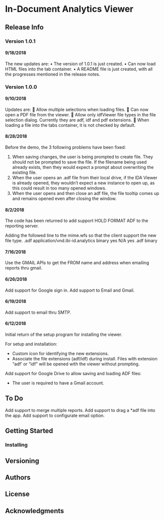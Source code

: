 # In-Document Analytics Viewer

## Release Info

### Version 1.0.1

#### 9/18/2018
The new updates are:
•	The version of 1.0.1 is just created.
•	Can now load HTML files into the tab container.
•	A README file is just created, with all the progresses mentioned in the release notes.

### Version 1.0.0

#### 9/10/2018
Updates are:
	Allow multiple selections when loading files.
	Can now open a PDF file from the viewer.
	Allow only idfViewer file types in the file selection dialog. Currently they are adf, idf and pdf extensions.
	When loading a file into the tabs container, it is not checked by default.

#### 8/28/2018
Before the demo, the 3 following problems have been fixed:
1.	When saving changes, the user is being prompted to create file. They should not be prompted to save the file. If the filename being used already exists, then they would expect a prompt about overwriting the existing file.
2.	When the user opens an .adf file from their local drive, if the IDA Viewer is already opened, they wouldn’t expect a new instance to open up, as this could result in too many opened windows.
3.	When the user opens and then close an adf file, the file tooltip comes up and remains opened even after closing the window.

#### 8/2/2018
The code has been returned to add support HOLD FORMAT ADF to the reporting server.

Adding the followed line to the mime.wfs so that the client support the new file type.
<ADDTYPE>                 .adf          application/vnd.ibi-id.analytics  binary  yes       N/A       yes           .adf                     binary


#### 7/16/2018
Use the GMAIL APIs to get the FROM name and address when emailing reports thru gmail.

#### 6/26/2018
Add support for Google sign in.
Add support to Email and Gmail.

#### 6/19/2018
Add support to email thru SMTP.

#### 6/12/2018
Initial return of the setup program for installing the viewer.

For setup and installation:
-	Custom icon for identifying the new extensions.
-	Associate the file extensions (adf/idf) during install. Files with extension “adf’ or “idf”  will be opened with the viewer without prompting.

Add support for Google Drive to allow saving and loading ADF files:
-	The user is required to have a Gmail account.

## To Do
Add support to merge multiple reports.
Add support to drag a *adf file into the app.
Add support to configurate email option.

## Getting Started

### Installing


## Versioning


## Authors



## License



## Acknowledgments



